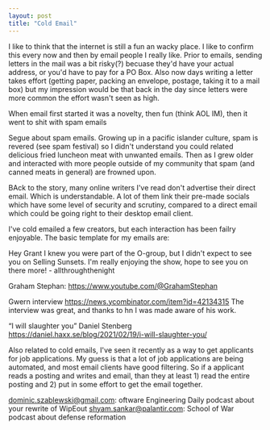 ```yaml
---
layout: post
title: "Cold Email"
---
```


I like to think that the internet is still a fun an wacky place. I like to confirm this every now and then by email people I really like. Prior to emails, sending letters in the mail was a bit risky(?) becuase they'd have your actual address, or you'd have to pay for a PO Box. Also now days writing a letter takes effort (getting paper, packing an envelope, postage, taking it to a mail box) but my impression would be that back in the day since letters were more common the effort wasn't seen as high.

When email first started it was a novelty, then fun (think AOL IM), then it went to shit with spam emails

Segue about spam emails. Growing up in a pacific islander culture, spam is revered (see spam festival) so I didn't understand you could related delicious fried luncheon meat with unwanted emails. Then as I grew older and interacted with more people outside of my community that spam (and canned meats in general) are frowned upon.

BAck to the story, many online writers I've read don't advertise their direct email. Which is understandable. A lot of them link their pre-made socials which have some level of security and scrutiny, compared to a direct email which could be going right to their desktop email client.

I've cold emailed a few creators, but each interaction has been failry enjoyable. The basic template for my emails are:

<Salutation>
Hey Grant

<How I know you and your work>
I knew you were part of the O-group, but I didn't expect to see you on Selling Sunsets.

<Words of encouragement>
I'm really enjoying the show, hope to see you on there more!

<Ending>
- allthroughthenight

Graham Stephan: https://www.youtube.com/@GrahamStephan

Gwern interview https://news.ycombinator.com/item?id=42134315
The interview was great, and thanks to hn I was made aware of his work. 

“I will slaughter you” Daniel Stenberg https://daniel.haxx.se/blog/2021/02/19/i-will-slaughter-you/

Also related to cold emails, I've seen it recently as a way to get applicants for job applications. My guess is that a lot of job applications are being automated, and most email clients have good filtering. So if a applicant reads a posting and writes and email, than they at least 1) read the entire posting and 2) put in some effort to get the email together.

dominic.szablewski@gmail.com: oftware Engineering Daily podcast about your rewrite of WipEout
shyam.sankar@palantir.com: School of War podcast about defense reformation